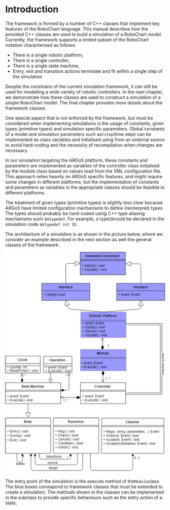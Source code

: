 # Introduction

The framework is formed by a number of C++ classes that implement key features of the RoboChart language. This manual describes how the provided C++ classes are used to build a simulation of a RoboChart model. Currently, the framework supports a limited subset of the RoboChart notation characterised as follows:

* There is a single robotic platform;
* There is a single controller;
* There is a single state machine;
* Entry, exit and transition actions terminate and fit within a single step of the simulation

Despite the constrains of the current simulation framework, it can still be used for modelling a wide variety of robotic controllers. In the next chapter, we demonstrate how these classes are used to construct a simulation of a simple RoboChart model. The final chapter provides more details about the framework classes.

One special aspect that is not enforced by the framework, but must be considered when implementing simulations is the usage of constants, given types \(primitive types\) and simulation specific parameters. Global constants of a model and simulation parameters such as`tstep`\(time step\) can be implemented as class variables and initialised using from an external source to avoid hard-coding and the necessity of recompilation when changes are necessary.

In our simulation targeting the ARGoS platform, these constants and parameters are implemented as variables of the controller class initialised by the module class based on values read from the XML configuration file. This approach relies heavily on ARGoS specific features, and might require some changes in different platforms, but the implementation of constants and parameters as variables in the appropriate classes should be feasible in different platforms.

The treatment of given types \(primitive types\) is slightly less clear because ARGoS have limited configuration mechanisms to define \(reinterpret\) types. The types should probably be hard-coded using C++ type aliasing mechanisms such as`typedef`. For example, a type`ID`could be declared in the simulation code as`typedef int ID`.

The architecture of a simulation is as shown in the picture below, where we consider an example described in the next section as well the general classes of the framework.

![](/assets/simulation-class-diagram-modified-update2.png)

The entry point of the simulation is the execute method of the`Module`class. The blue boxes correspond to framework classes that must be extended to create a simulation. The methods shown in the classes can be implemented in the subclass to provide specific behaviours such as the entry action of a state.

